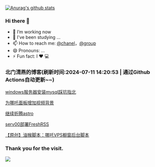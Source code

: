 [![Anurag's github stats](https://github-readme-stats.vercel.app/api?username=bmqy)](https://github.com/anuraghazra/github-readme-stats)
### Hi there 👋
- 🔭 I’m working now
- 🌱 I've been studying ...
- 📫 How to reach me: [@chanel](https://t.me/tcbmqy)，[@group](https://t.me/tgbmqy)
- 😄 Pronouns: ...
- ⚡ Fun fact:  I ❤️ 💻

<!--START_SECTION:bmqy-->

### 北门清燕的博客(刷新时间:2024-07-11 14:20:53 | 通过Github Actions自动更新~~)

[windows服务器安装mysql踩坑指北](https://www.bmqy.net/2672.html)

[为哪吒面板增加视频背景](https://www.bmqy.net/2671.html)

[继续折腾astro](https://www.bmqy.net/2670.html)

[serv00部署FreshRSS](https://www.bmqy.net/2667.html)

[【原创】油猴脚本：哪吒VPS橱窗后台脚本](https://www.bmqy.net/2666.html)

<!--END_SECTION:bmqy-->

### Thank you for the visit.
![](http://profile-counter.glitch.me/bmqy/count.svg)
